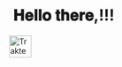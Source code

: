<h1> 𝐇𝐞𝐥𝐥𝐨 𝐭𝐡𝐞𝐫𝐞,<Achmdcstllo/>!!!</h1>
<a href="https://trakteer.id/Achmdcstllo" target="_blank"><img id="wse-buttons-preview" src="https://cdn.trakteer.id/images/embed/trbtn-red-1.png" height="40" style="border:0px;height:40px;" alt="Trakteer Saya"></a>

